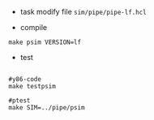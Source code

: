 * task
  modify file `sim/pipe/pipe-lf.hcl`


* compile
```
make psim VERSION=lf
```

* test
```

#y86-code
make testpsim

#ptest
make SIM=../pipe/psim

```

